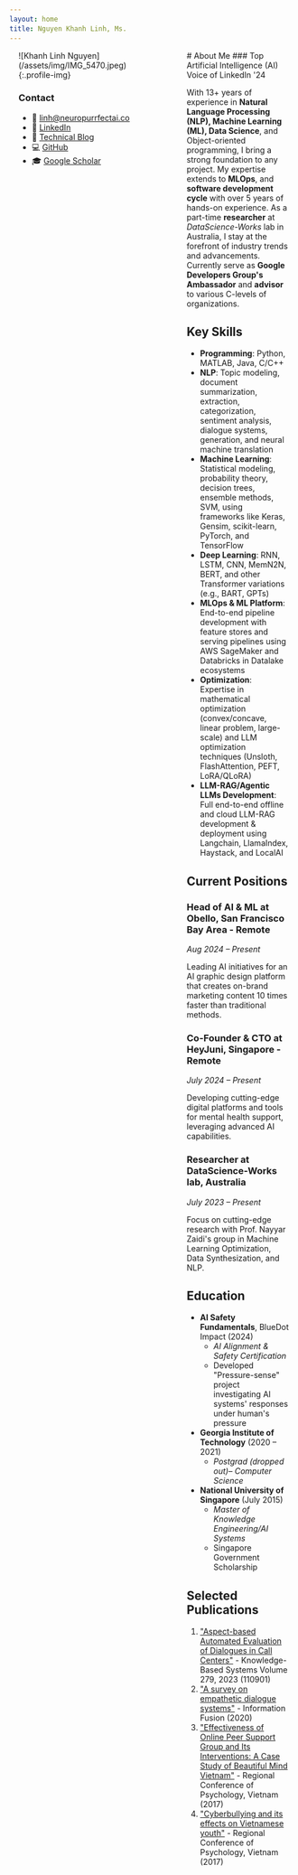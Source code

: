 ```yaml
---
layout: home
title: Nguyen Khanh Linh, Ms.
---
```


<div markdown="1" style="display: flex; gap: 3rem; width: 95%; margin: 0 auto; padding: 0 1rem;">
<div markdown="1" style="flex: 0 0 250px;">
![Khanh Linh Nguyen](/assets/img/IMG_5470.jpeg){:.profile-img}

### Contact
- 📧 [linh@neuropurrfectai.co](mailto:linh@neuropurrfectai.co)
- 🔗 [LinkedIn](https://linkedin.com/in/linhnguyenkhanh)
- 📝 [Technical Blog](https://neuropurrfectai.substack.com)
- 💻 [GitHub](https://github.com/linhkid)
- 🎓 [Google Scholar](https://t.ly/71Qvo)
</div>

<div markdown="1" style="flex: 1;">
# About Me
### Top Artificial Intelligence (AI) Voice of LinkedIn '24

With 13+ years of experience in **Natural Language Processing (NLP), Machine Learning (ML), Data Science**, and Object-oriented programming, I bring a strong foundation to any project. My expertise extends to **MLOps**, and **software development cycle** with over 5 years of hands-on experience. As a part-time **researcher** at *DataScience-Works* lab in Australia, I stay at the forefront of industry trends and advancements. Currently serve as **Google Developers Group's Ambassador** and **advisor** to various C-levels of organizations.

## Key Skills
- **Programming**: Python, MATLAB, Java, C/C++
- **NLP**: Topic modeling, document summarization, extraction, categorization, sentiment analysis, dialogue systems, generation, and neural machine translation
- **Machine Learning**: Statistical modeling, probability theory, decision trees, ensemble methods, SVM, using frameworks like Keras, Gensim, scikit-learn, PyTorch, and TensorFlow
- **Deep Learning**: RNN, LSTM, CNN, MemN2N, BERT, and other Transformer variations (e.g., BART, GPTs)
- **MLOps & ML Platform**: End-to-end pipeline development with feature stores and serving pipelines using AWS SageMaker and Databricks in Datalake ecosystems
- **Optimization**: Expertise in mathematical optimization (convex/concave, linear problem, large-scale) and LLM optimization techniques (Unsloth, FlashAttention, PEFT, LoRA/QLoRA)
- **LLM-RAG/Agentic LLMs Development**: Full end-to-end offline and cloud LLM-RAG development & deployment using Langchain, LlamaIndex, Haystack, and LocalAI

## Current Positions

### Head of AI & ML at Obello, San Francisco Bay Area - Remote
*Aug 2024 – Present*

Leading AI initiatives for an AI graphic design platform that creates on-brand marketing content 10 times faster than traditional methods.

### Co-Founder & CTO at HeyJuni, Singapore - Remote
*July 2024 – Present*

Developing cutting-edge digital platforms and tools for mental health support, leveraging advanced AI capabilities.

### Researcher at DataScience-Works lab, Australia
*July 2023 – Present*

Focus on cutting-edge research with Prof. Nayyar Zaidi's group in Machine Learning Optimization, Data Synthesization, and NLP.

## Education

- **AI Safety Fundamentals**, BlueDot Impact (2024)
  - *AI Alignment & Safety Certification*
  - Developed "Pressure-sense" project investigating AI systems' responses under human's pressure
- **Georgia Institute of Technology** (2020 – 2021)
  - *Postgrad (dropped out)– Computer Science*
- **National University of Singapore** (July 2015)
  - *Master of Knowledge Engineering/AI Systems*
  - Singapore Government Scholarship

## Selected Publications
1. ["Aspect-based Automated Evaluation of Dialogues in Call Centers"](https://www.sciencedirect.com/science/article/pii/S0950705123006512) - Knowledge-Based Systems Volume 279, 2023 (110901)
2. ["A survey on empathetic dialogue systems"](https://www.sciencedirect.com/science/article/abs/pii/S1566253520303092) - Information Fusion (2020)
3. ["Effectiveness of Online Peer Support Group and Its Interventions: A Case Study of Beautiful Mind Vietnam"](assets/docs/THE_EFFECTS_OF_SOCIAL_MEDIA_ON_YOUTH_DEV.pdf) - Regional Conference of Psychology, Vietnam (2017)
4. ["Cyberbullying and its effects on Vietnamese youth"](assets/docs/THE_EFFECTS_OF_SOCIAL_MEDIA_ON_YOUTH_DEV.pdf) - Regional Conference of Psychology, Vietnam (2017)
</div>

</div>

<div style="text-align: center; margin-top: 2rem;">

</div>

<style>
.profile-img {
    width: 100%;
    max-width: 250px;
    border-radius: 50%;
    margin-bottom: 1rem;
}

.container {
    width: 95%;
    margin: 0 auto;
}

.content {
    font-size: 16px;
    line-height: 1.6;
    max-width: none;
}

.main-content {
    flex: 1;
    min-width: 0;
    padding-right: 2rem;
}
</style>